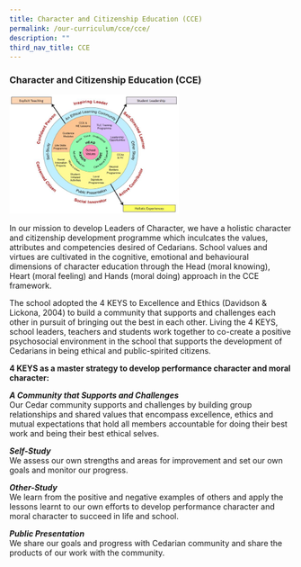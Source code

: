 ```yaml
---
title: Character and Citizenship Education (CCE)
permalink: /our-curriculum/cce/cce/
description: ""
third_nav_title: CCE
---
```

### Character and Citizenship Education (CCE)

<img src="/images/cce1.png" style="width:60%">

In our mission to develop Leaders of Character, we have a holistic character and citizenship development programme which inculcates the values, attributes and competencies desired of Cedarians. School values and virtues are cultivated in the cognitive, emotional and behavioural dimensions of character education through the Head (moral knowing), Heart (moral feeling) and Hands (moral doing) approach in the CCE framework.

  

The school adopted the 4 KEYS to Excellence and Ethics (Davidson & Lickona, 2004) to build a community that supports and challenges each other in pursuit of bringing out the best in each other. Living the 4 KEYS, school leaders, teachers and students work together to co-create a positive psychosocial environment in the school that supports the development of Cedarians in being ethical and public-spirited citizens.

  

  

**4 KEYS as a master strategy to develop performance character and moral character:**

  

**_A Community that Supports and Challenges_**<br>
Our Cedar community supports and challenges by building group relationships and shared values that encompass excellence, ethics and mutual expectations that hold all members accountable for doing their best work and being their best ethical selves.

  

**_Self-Study_**<Br>
We assess our own strengths and areas for improvement and set our own goals and monitor our progress.

  

**_Other-Study_**<br>
We learn from the positive and negative examples of others and apply the lessons learnt to our own efforts to develop performance character and moral character to succeed in life and school.

  

**_Public Presentation_**<br>
We share our goals and progress with Cedarian community and share the products of our work with the community.